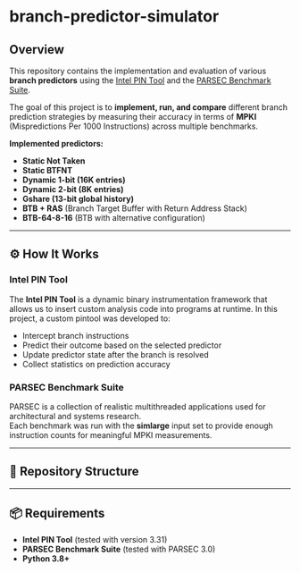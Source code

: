 # branch-predictor-simulator

##  Overview
This repository contains the implementation and evaluation of various **branch predictors** using the [Intel PIN Tool](https://software.intel.com/content/www/us/en/develop/articles/pin-a-dynamic-binary-instrumentation-tool.html) and the [PARSEC Benchmark Suite](https://github.com/bamos/parsec-benchmark).

The goal of this project is to **implement, run, and compare** different branch prediction strategies by measuring their accuracy in terms of **MPKI** (Mispredictions Per 1000 Instructions) across multiple benchmarks.

**Implemented predictors:**
- **Static Not Taken**
- **Static BTFNT**
- **Dynamic 1-bit (16K entries)**
- **Dynamic 2-bit (8K entries)**
- **Gshare (13-bit global history)**
- **BTB + RAS** (Branch Target Buffer with Return Address Stack)
- **BTB-64-8-16** (BTB with alternative configuration)

---

## ⚙️ How It Works
### Intel PIN Tool
The **Intel PIN Tool** is a dynamic binary instrumentation framework that allows us to insert custom analysis code into programs at runtime. In this project, a custom pintool was developed to:
- Intercept branch instructions
- Predict their outcome based on the selected predictor
- Update predictor state after the branch is resolved
- Collect statistics on prediction accuracy

### PARSEC Benchmark Suite
PARSEC is a collection of realistic multithreaded applications used for architectural and systems research.  
Each benchmark was run with the **simlarge** input set to provide enough instruction counts for meaningful MPKI measurements.

---

## 📂 Repository Structure
---

## 📦 Requirements
- **Intel PIN Tool** (tested with version 3.31)
- **PARSEC Benchmark Suite** (tested with PARSEC 3.0)
- **Python 3.8+**
